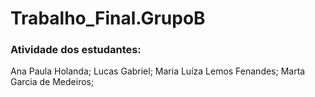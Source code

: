 # Trabalho_Final.GrupoB
### Atividade dos estudantes: 
Ana Paula Holanda;
Lucas Gabriel;
Maria Luíza Lemos Fenandes;
Marta Garcia de Medeiros;
